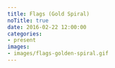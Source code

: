 ```yaml
---
title: Flags (Gold Spiral)
noTitle: true
date: 2016-02-22 12:00:00
categories:
- present
images:
- images/flags-golden-spiral.gif
---
```

